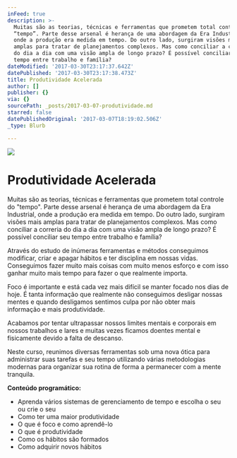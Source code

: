 ```yaml
---
inFeed: true
description: >-
  Muitas são as teorias, técnicas e ferramentas que prometem total controle do
  “tempo”. Parte desse arsenal é herança de uma abordagem da Era Industrial,
  onde a produção era medida em tempo. Do outro lado, surgiram visões mais
  amplas para tratar de planejamentos complexos. Mas como conciliar a correria
  do dia a dia com uma visão ampla de longo prazo? É possível conciliar seu
  tempo entre trabalho e família?
dateModified: '2017-03-30T23:17:37.642Z'
datePublished: '2017-03-30T23:17:38.473Z'
title: Produtividade Acelerada
author: []
publisher: {}
via: {}
sourcePath: _posts/2017-03-07-produtividade.md
starred: false
datePublishedOriginal: '2017-03-07T18:19:02.506Z'
_type: Blurb

---
```

![](https://the-grid-user-content.s3-us-west-2.amazonaws.com/9d1b17b9-a516-4dfe-8e37-47bab2f27414.jpg)

# Produtividade Acelerada

Muitas são as teorias, técnicas e ferramentas que prometem total controle do "tempo". Parte desse arsenal é herança de uma abordagem da Era Industrial, onde a produção era medida em tempo. Do outro lado, surgiram visões mais amplas para tratar de planejamentos complexos. Mas como conciliar a correria do dia a dia com uma visão ampla de longo prazo? É possível conciliar seu tempo entre trabalho e família?

Através do estudo de inúmeras ferramentas e métodos conseguimos modificar, criar e apagar hábitos e ter disciplina em nossas vidas. Conseguimos fazer muito mais coisas com muito menos esforço e com isso ganhar muito mais tempo para fazer o que realmente importa.

Foco é importante e está cada vez mais difícil se manter focado nos dias de hoje. É tanta informação que realmente não conseguimos desligar nossas mentes e quando desligamos sentimos culpa por não obter mais informação e mais produtividade.

Acabamos por tentar ultrapassar nossos limites mentais e corporais em nossos trabalhos e lares e muitas vezes ficamos doentes mental e fisicamente devido a falta de descanso.

Neste curso, reunimos diversas ferramentas sob uma nova ótica para administrar suas tarefas e seu tempo utilizando várias metodologias modernas para organizar sua rotina de forma a permanecer com a mente tranquila.

**Conteúdo programático:**

* Aprenda vários sistemas de gerenciamento de tempo e escolha o seu ou crie o seu
* Como ter uma maior produtividade
* O que é foco e como aprendê-lo
* O que é produtividade
* Como os hábitos são formados
* Como adquirir novos hábitos